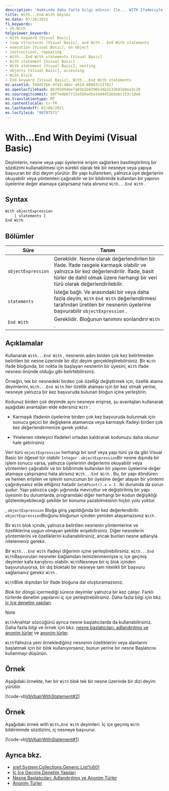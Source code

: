 ```yaml
---
description: 'Hakkında daha fazla bilgi edinin: Ile... WITH Ifadesiyle bitir (Visual Basic)'
title: With...End With Deyimi
ms.date: 07/20/2015
f1_keywords:
- vb.With
helpviewer_keywords:
- With keyword [Visual Basic]
- loop structures [Visual Basic], and With...End With statements
- execution [Visual Basic], on object
- instructions, repeating
- With...End With statements [Visual Basic]
- With statement [Visual Basic]
- With statement [Visual Basic], nesting
- objects [Visual Basic], accessing
- With block
- End keyword [Visual Basic], With...End With statements
ms.assetid: 340d5fbb-4f43-48ec-a024-80843c137817
ms.openlocfilehash: 86393d5dee7a03b2b8396b34b31326d1b0ea3c28
ms.sourcegitcommit: ddf7edb67715a5b9a45e3dd44536dabc153c1de0
ms.translationtype: MT
ms.contentlocale: tr-TR
ms.lasthandoff: 02/06/2021
ms.locfileid: "99787571"
---
```

# <a name="withend-with-statement-visual-basic"></a>With...End With Deyimi (Visual Basic)

Deyimlerin, nesne veya yapı üyelerine erişim sağlarken basitleştirilmiş bir sözdizimi kullanabilmesi için sürekli olarak tek bir nesneye veya yapıya başvuran bir dizi deyim yürütür.  Bir yapı kullanırken, yalnızca üye değerlerini okuyabilir veya yöntemleri çağırabilir ve bir bildirimde kullanılan bir yapının üyelerine değer atamaya çalışırsanız hata alırsınız `With...End With` .

## <a name="syntax"></a>Syntax

```vb
With objectExpression
    [ statements ]
End With
```

## <a name="parts"></a>Bölümler

|Süre|Tanım|
|---|---|
|`objectExpression`|Gereklidir. Nesne olarak değerlendirilen bir ifade. İfade rasgele karmaşık olabilir ve yalnızca bir kez değerlendirilir. İfade, basit türler de dahil olmak üzere herhangi bir veri türü olarak değerlendirilebilir.|
|`statements`|İsteğe bağlı. Ve arasındaki bir veya daha fazla deyim, `With` `End With` değerlendirmesi tarafından üretilen bir nesnenin üyelerine başvurabilir `objectExpression` .|
|`End With`|Gereklidir. Bloğunun tanımını sonlandırır `With` .|

## <a name="remarks"></a>Açıklamalar

Kullanarak `With...End With` , nesnenin adını birden çok kez belirtmeden belirtilen bir nesne üzerinde bir dizi deyim gerçekleştirebilirsiniz. Bir `With` ifade bloğunda, bir nokta ile başlayan nesnenin bir üyesini, `With` ifade nesnesi önünde olduğu gibi belirtebilirsiniz.

Örneğin, tek bir nesnedeki birden çok özelliği değiştirmek için, özellik atama deyimlerini, `With...End With` her özellik ataması için bir kez olmak yerine, nesneye yalnızca bir kez başvuruda bulunan bloğun içine yerleştirin.

Kodunuz birden çok deyimde aynı nesneye erişirse, şu avantajları kullanarak aşağıdaki avantajları elde edersiniz `With` :

- Karmaşık ifadenin üyelerine birden çok kez başvuruda bulunmak için sonucu geçici bir değişkene atamanıza veya karmaşık ifadeyi birden çok kez değerlendirmenize gerek yoktur.

- Yinelenen niteleyici ifadeleri ortadan kaldırarak kodunuzu daha okunur hale getirirsiniz.

Veri türü `objectExpression` herhangi bir sınıf veya yapı türü ya da gibi Visual Basic bir öğesel tür olabilir `Integer` .  `objectExpression`Bir nesne dışında bir işlem sonucu varsa, yalnızca üyelerinin değerlerini okuyabilir veya yöntemleri çağırabilir ve bir bildirimde kullanılan bir yapının üyelerine değer atamaya çalışırsanız hata alırsınız `With...End With` .  Bu, bir yapı döndüren ve hemen erişilen ve işlevin sonucunun bir üyesine değer atayan bir yöntemi çağırdıysanız elde ettiğiniz hatadır `GetAPoint().x = 1` .  İki durumda da sorun şudur: Yapı yalnızca çağrı yığınında mevcuttur ve değiştirilmiş bir yapı üyesinin bu durumlarda, programdaki diğer herhangi bir kodun değişikliği gözlemleyebileceği şekilde bir konuma yazabilmesinin hiçbir yolu yoktur.

, `objectExpression` Bloğa giriş yapıldığında bir kez değerlendirilir. `objectExpression`Bloğunu bloğunun içinden yeniden atayamazsınız `With` .

Bir `With` blok içinde, yalnızca belirtilen nesnenin yöntemlerine ve özelliklerine uygun olmayan şekilde erişebilirsiniz. Diğer nesnelerin yöntemlerini ve özelliklerini kullanabilirsiniz, ancak bunları nesne adlarıyla nitelemeniz gerekir.

Bir `With...End With` ifadeyi diğerinin içine yerleştirebilirsiniz. `With...End With`Başvurulan nesneler bağlamdan temizlenmemişse iç içe geçmiş deyimler kafa karıştırıcı olabilir. `With`Nesneye bir iç blok içinden başvuruluyorsa, bir dış bloktaki bir nesneye tam nitelikli bir başvuru sağlamanız gerekir `With` .

`With`Blok dışından bir ifade bloğuna dal oluşturamazsınız.

Blok bir döngü içermediği sürece deyimler yalnızca bir kez çalışır. Farklı türlerde denetim yapılarını iç içe yerleştirebilirsiniz. Daha fazla bilgi için bkz. [Iç Içe denetim yapıları](../../programming-guide/language-features/control-flow/nested-control-structures.md).

> [!NOTE]
> `With`Anahtar sözcüğünü ayrıca nesne başlatıcılarda da kullanabilirsiniz. Daha fazla bilgi ve örnek için bkz. [nesne başlatıcıları: adlandırılmış ve anonim türler](../../programming-guide/language-features/objects-and-classes/object-initializers-named-and-anonymous-types.md) ve [anonim türler](../../programming-guide/language-features/objects-and-classes/anonymous-types.md).
>
> `With`Yalnızca yeni örneklediğiniz nesnenin özelliklerini veya alanlarını başlatmak için bir blok kullanıyorsanız, bunun yerine bir nesne Başlatıcısı kullanmayı düşünün.

## <a name="example"></a>Örnek

Aşağıdaki örnekte, her bir `With` blok tek bir nesne üzerinde bir dizi deyim yürütür.

[!code-vb[VbVbalrWithStatement#2](~/samples/snippets/visualbasic/VS_Snippets_VBCSharp/vbvbalrwithstatement/vb/mainwindow.xaml.vb#2)]

## <a name="example"></a>Örnek

Aşağıdaki örnek with `With…End With` deyimleri. İç içe geçmiş `With` bildiriminde sözdizimi, iç nesneye başvurur.

[!code-vb[VbVbalrWithStatement#1](~/samples/snippets/visualbasic/VS_Snippets_VBCSharp/vbvbalrwithstatement/vb/mainwindow.xaml.vb#1)]

## <a name="see-also"></a>Ayrıca bkz.

- <xref:System.Collections.Generic.List%601>
- [İç İçe Geçmiş Denetim Yapıları](../../programming-guide/language-features/control-flow/nested-control-structures.md)
- [Nesne Başlatıcıları: Adlandırılmış ve Anonim Türler](../../programming-guide/language-features/objects-and-classes/object-initializers-named-and-anonymous-types.md)
- [Anonim Türler](../../programming-guide/language-features/objects-and-classes/anonymous-types.md)
